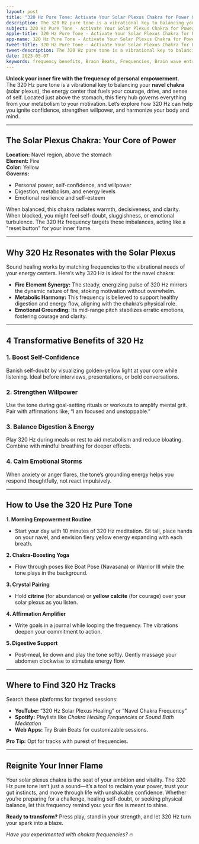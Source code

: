 ```yaml
---
layout: post
title: "320 Hz Pure Tone: Activate Your Solar Plexus Chakra for Power & Confidence"
description: The 320 Hz pure tone is a vibrational key to balancing your navel chakra (solar plexus), the energy center that fuels your courage, drive, and sense of self.
subject: 320 Hz Pure Tone - Activate Your Solar Plexus Chakra for Power & Confidence
apple-title: 320 Hz Pure Tone - Activate Your Solar Plexus Chakra for Power & Confidence
app-name: 320 Hz Pure Tone - Activate Your Solar Plexus Chakra for Power & Confidence
tweet-title: 320 Hz Pure Tone - Activate Your Solar Plexus Chakra for Power & Confidence
tweet-description: The 320 Hz pure tone is a vibrational key to balancing your navel chakra (solar plexus), the energy center that fuels your courage, drive, and sense of self.
date: 2023-05-07
keywords: frequency benefits, Brain Beats, Frequencies, Brain wave entrainment, sound therapy, 320 Hz, meditation, healing, solar plexus, chakra
---
```


**Unlock your inner fire with the frequency of personal empowerment.**  
The 320 Hz pure tone is a vibrational key to balancing your **navel chakra** (solar plexus), the energy center that fuels your courage, drive, and sense of self. Located just above the stomach, this fiery hub governs everything from your metabolism to your motivation. Let’s explore how 320 Hz can help you ignite confidence, strengthen willpower, and harmonize your body and mind.

---

## The Solar Plexus Chakra: Your Core of Power

**Location:** Navel region, above the stomach  
**Element:** Fire  
**Color:** Yellow  
**Governs:**  
- Personal power, self-confidence, and willpower  
- Digestion, metabolism, and energy levels  
- Emotional resilience and self-esteem  

When balanced, this chakra radiates warmth, decisiveness, and clarity. When blocked, you might feel self-doubt, sluggishness, or emotional turbulence. The 320 Hz frequency targets these imbalances, acting like a "reset button" for your inner flame.

---

## Why 320 Hz Resonates with the Solar Plexus

Sound healing works by matching frequencies to the vibrational needs of your energy centers. Here’s why 320 Hz is ideal for the navel chakra:  
- **Fire Element Synergy:** The steady, energizing pulse of 320 Hz mirrors the dynamic nature of fire, stoking motivation without overwhelm.  
- **Metabolic Harmony:** This frequency is believed to support healthy digestion and energy flow, aligning with the chakra’s physical role.  
- **Emotional Grounding:** Its mid-range pitch stabilizes erratic emotions, fostering courage and clarity.  

---

## 4 Transformative Benefits of 320 Hz

### 1. **Boost Self-Confidence**  
Banish self-doubt by visualizing golden-yellow light at your core while listening. Ideal before interviews, presentations, or bold conversations.  

### 2. **Strengthen Willpower**  
Use the tone during goal-setting rituals or workouts to amplify mental grit. Pair with affirmations like, “I am focused and unstoppable.”  

### 3. **Balance Digestion & Energy**  
Play 320 Hz during meals or rest to aid metabolism and reduce bloating. Combine with mindful breathing for deeper effects.  

### 4. **Calm Emotional Storms**  
When anxiety or anger flares, the tone’s grounding energy helps you respond thoughtfully, not react impulsively.  

---

## How to Use the 320 Hz Pure Tone

**1. Morning Empowerment Routine**  
- Start your day with 10 minutes of 320 Hz meditation. Sit tall, place hands on your navel, and envision fiery yellow energy expanding with each breath.  

**2. Chakra-Boosting Yoga**  
- Flow through poses like Boat Pose (Navasana) or Warrior III while the tone plays in the background.  

**3. Crystal Pairing**  
- Hold **citrine** (for abundance) or **yellow calcite** (for courage) over your solar plexus as you listen.  

**4. Affirmation Amplifier**  
- Write goals in a journal while looping the frequency. The vibrations deepen your commitment to action.  

**5. Digestive Support**  
- Post-meal, lie down and play the tone softly. Gently massage your abdomen clockwise to stimulate energy flow.  

---

## Where to Find 320 Hz Tracks

Search these platforms for targeted sessions:  
- **YouTube:** “320 Hz Solar Plexus Healing” or “Navel Chakra Frequency”  
- **Spotify:** Playlists like *Chakra Healing Frequencies* or *Sound Bath Meditation*  
- **Web Apps:** Try Brain Beats for customizable sessions.  

**Pro Tip:** Opt for tracks with purest of frequencies.  

---

## Reignite Your Inner Flame  

Your solar plexus chakra is the seat of your ambition and vitality. The 320 Hz pure tone isn’t just a sound—it’s a tool to reclaim your power, trust your gut instincts, and move through life with unshakable confidence. Whether you’re preparing for a challenge, healing self-doubt, or seeking physical balance, let this frequency remind you: your fire is meant to shine.  

**Ready to transform?** Press play, stand in your strength, and let 320 Hz turn your spark into a blaze.  

*Have you experimented with chakra frequencies?* 🔥  